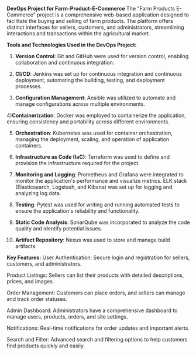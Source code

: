 **DevOps Project for Farm-Product-E-Commerce**
The "Farm Products E-Commerce" project is a comprehensive web-based application designed to facilitate the buying and selling of farm products. The platform offers distinct interfaces for sellers, customers, and administrators, streamlining interactions and transactions within the agricultural market.

**Tools and Technologies Used in the DevOps Project:**
1) **Version Control**: Git and GitHub were used for version control, enabling collaboration and continuous integration.

2) **CI/CD**: Jenkins was set up for continuous integration and continuous deployment, automating the building, testing, and deployment processes.

3) **Configuration Management**: Ansible was utilized to automate and manage configurations across multiple environments.

4)**Containerization**: Docker was employed to containerize the application, ensuring consistency and portability across different environments.

5) **Orchestration**: Kubernetes was used for container orchestration, managing the deployment, scaling, and operation of application containers.

6) **Infrastructure as Code (IaC)**: Terraform was used to define and provision the infrastructure required for the project.

7) **Monitoring and Logging**: Prometheus and Grafana were integrated to monitor the application's performance and visualize metrics. ELK stack (Elasticsearch, Logstash, and Kibana) was set up for logging and analyzing log data.

8) **Testing**: Pytest was used for writing and running automated tests to ensure the application's reliability and functionality.

9) **Static Code Analysis**: SonarQube was incorporated to analyze the code quality and identify potential issues.

10) **Artifact Repository**: Nexus was used to store and manage build artifacts.


**Key Features:**
User Authentication: Secure login and registration for sellers, customers, and administrators.

Product Listings: Sellers can list their products with detailed descriptions, prices, and images.

Order Management: Customers can place orders, and sellers can manage and track order statuses.

Admin Dashboard: Administrators have a comprehensive dashboard to manage users, products, orders, and site settings.

Notifications: Real-time notifications for order updates and important alerts.

Search and Filter: Advanced search and filtering options to help customers find products quickly and easily.
